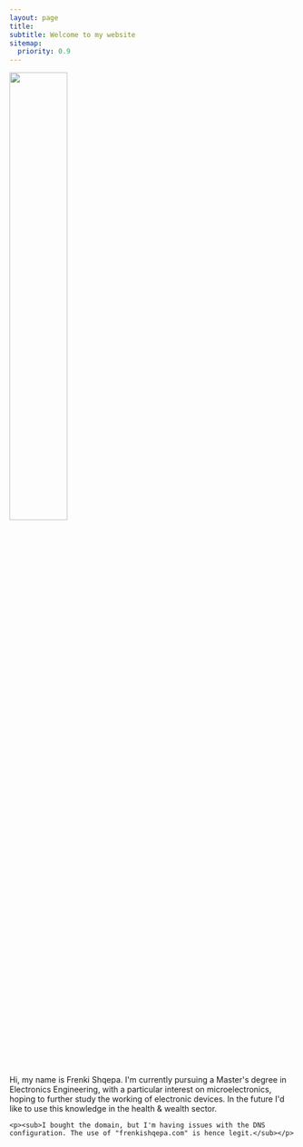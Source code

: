 ```yaml
---
layout: page
title: 
subtitle: Welcome to my website 
sitemap:
  priority: 0.9
---
```


<img src="{{ '/assets/img/frenk.jpeg' | prepend: site.baseurl }}" id="about-img" width="45%">


<div id="describe-text">
	<p>Hi, my name is Frenki Shqepa. I'm currently pursuing a Master's degree in Electronics Engineering, with a particular interest on microelectronics, hoping to further study the working of electronic devices. In the future I'd like to use this knowledge in the health & wealth sector.</p>

	<p><sub>I bought the domain, but I'm having issues with the DNS configuration. The use of "frenkishqepa.com" is hence legit.</sub></p>
</div>
